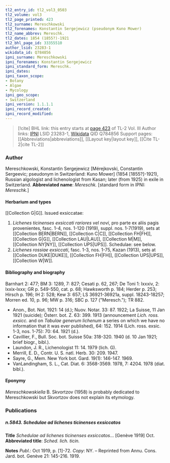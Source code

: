 ```yaml
---
tl2_entry_id: tl2_vol3_0503
tl2_volume: vol3
tl2_page_printed: 423
tl2_surname: Mereschkowski
tl2_forenames: Konstantin Sergejewicz (pseudonym Kuno Mower)
tl2_name_abbrev: Mereschk.
tl2_dates: 1854 (1855?)-1921
tl2_bhl_page_id: 33355510
author_lsid: 23283-1
wikidata_id: Q784856
ipni_surname: Mereschkowski
ipni_forenames: Konstantin Sergejewicz
ipni_standard_form: Mereschk.
ipni_dates: 
ipni_taxon_scope: 
- Botany
- Algae
- Mycology
ipni_geo_scope: 
- Switzerland
ipni_version: 1.1.1.1
ipni_record_created: 
ipni_record_modified:
---
```


> [!cite] BHL link: this entry starts at [page 423](https://www.biodiversitylibrary.org/page/33355510) of TL-2 Vol. III
> Author links: [IPNI](https://www.ipni.org/a/23283-1) LSID 23283-1, [Wikidata](https://www.wikidata.org/wiki/Q784856) QID Q784856
> Support pages: [[Abbreviations|abbreviations]], [[Layout key|layout key]], [[Cite TL-2|cite TL-2]]

### Author

Mereschkowski, Konstantin Sergejewicz \[Mérejkovski, Constantin Sergeevic; pseudonym in Switzerland: Kuno Mower\] (1854 \[1855?\]-1921), Russian algologist and lichenologist from Kasan; later (from 1925) in exile in Switzerland. 
**Abbreviated name**: *Mereschk.* \[standard form in IPNI: *Mereschk.*\]

#### Herbarium and types

[[Collection G|G]]. Issued exsiccatae:
1. *Lichenes ticinenses exsiccati rariores vel novi*, pro parte ex aliis pagis provenientes, fasc. 1-4, nos. 1-120 (1919), suppl. nos. 1-7(1919), sets at [[Collection BERN|BERN]], [[Collection C|C]], [[Collection FH|FH]], [[Collection G|G]], [[Collection LAU|LAU]], [[Collection M|M]], [[Collection NY|NY]], [[Collection UPS|UPS]]. Schedulae: see below.
2. *Lichenes rossiae exsiccati*, fasc. 1-3, nos. 1-75, Kazan (1913), sets at [[Collection DUKE|DUKE]], [[Collection FH|FH]], [[Collection UPS|UPS]], [[Collection W|W]].

#### Bibliography and biography

Barnhart 2: 477; BM 3: 1289, 7: 827; Cesati p. 62, 267; De Toni 1: lxxxiv, 2: lxxix-lxxx; GR p. 549-550, cat. p. 68; Hawksworth p. 184; Herder p. 253; Hirsch p. 196; IH 2: 528; Kew 3: 657; LS 36921-36921a, suppl. 18243-18257; Morren ed. 10, p. 96; MW p. 316; SBC p. 127 ("Meresch."); TR 882.
- Anon., Bot. Not. 1921: 14 (d.); Nuov. Notar. 33: 87. 1922; La Suisse, 11 Jan 1921 (suicide); Österr. bot. Z. 63: 399. 1913 (announcement *Lich. ross. exsicc.* and on *Tabulae generum lichenum* a series on which we have no information that it was ever published), 64: 152. 1914 (Lich. ross. exsic. 1-3, nos. 1-75): 70: 64. 1921 (d.).
- Cavillier, F., Bull. Soc. bot. Suisse 50a: 318-320. 1940 (d. 10 Jan 1921; brief biogr., bibl.).
- Laundon, J. R., Lichenologist 11: 14. 1979 (lich. G).
- Merrill, E. D., Contr. U. S. natl. Herb. 30: 209. 1947.
- Sayre, G., Mem. New York bot. Gard. 19(1): 146-147. 1969.
- VanLandingham, S. L., Cat. Diat. 6: 3568-3569. 1978, 7: 4204. 1978 (diat. bibl.).

#### Eponymy

*Mereschkowskiella* B. Skvortzov (1958) is probably dedicated to Mereschkowski but Skvortzov does not explain its etymology.

### Publications

##### n.5843. Schedulae ad lichenes ticinenses exsiccatos

**Title**
*Schedulae ad lichenes ticinenses exsiccatos*... \[Genève 1919\] Oct.
**Abbreviated title**: *Sched. lich. ticin.*

**Notes**
*Publ*.: Oct 1919, p. \[1\]-72. *Copy*: NY. – Reprinted from Annu. Cons. Jard. bot. Genève 21: 145-216. 1919.

